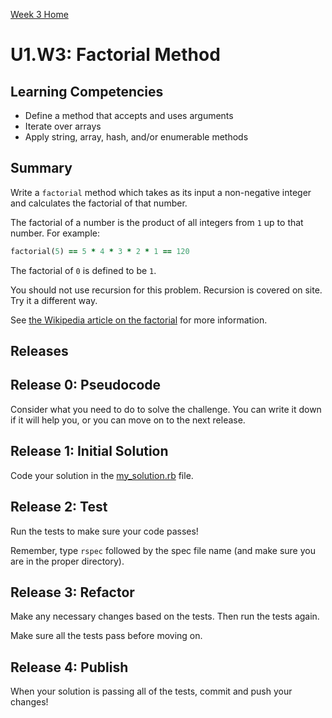 [Week 3 Home](../../)

# U1.W3: Factorial Method

## Learning Competencies
- Define a method that accepts and uses arguments
- Iterate over arrays
- Apply string, array, hash, and/or enumerable methods

## Summary
Write a `factorial` method which takes as its input a non-negative integer and calculates the factorial of that number.

The factorial of a number is the product of all integers from `1` up to that number.  For example:

```ruby
factorial(5) == 5 * 4 * 3 * 2 * 1 == 120
```

The factorial of `0` is defined to be `1`.

You should not use recursion for this problem. Recursion is covered on site. Try it a different way. 

See [the Wikipedia article on the factorial](http://en.wikipedia.org/wiki/Factorial) for more information.

## Releases

## Release 0: Pseudocode
Consider what you need to do to solve the challenge. You can write it down if it will help you, or you can move on to the next release.

## Release 1: Initial Solution
Code your solution in the [my_solution.rb](my_solution.rb) file.

## Release 2: Test
Run the tests to make sure your code passes!

Remember, type `rspec` followed by the spec file name (and make sure you are in the proper directory).

## Release 3: Refactor
Make any necessary changes based on the tests. Then run the tests again.

Make sure all the tests pass before moving on.

## Release 4: Publish
When your solution is passing all of the tests, commit and push your changes!
